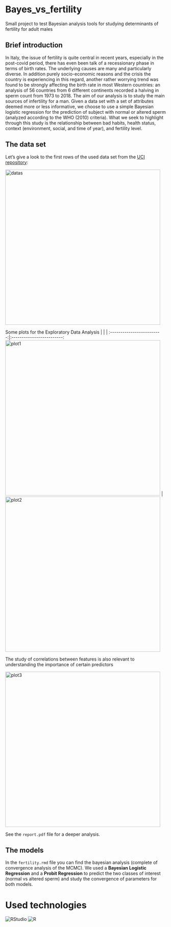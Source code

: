 # Bayes_vs_fertility
Small project to test Bayesian analysis tools for studying determinants of fertility for adult males

## Brief introduction

In Italy, the issue of fertility is quite central in recent years, especially in the post-covid
period, there has even been talk of a recessionary phase in terms of birth rates. The underlying causes are many and particularly diverse. In addition purely socio-economic reasons and the crisis the country is experiencing in
this regard, another rather worrying trend was found to be strongly affecting the birth rate
in most Western countries: an analysis of 56 countries from 6 different continents recorded
a halving in sperm count from 1973 to 2018. The aim of our analysis is to study the main sources of infertility for a man. Given a
data set with a set of attributes deemed more or less informative, we choose to use a simple Bayesian logistic regression for the prediction of subject with normal or altered sperm
(analyzed according to the WHO (2010) criteria).
What we seek to highlight through this study is the relationship between bad habits, health
status, context (environment, social, and time of year), and fertility level.

## The data set

Let’s give a look to the first rows of the used data set from the [UCI repository](https://archive.ics.uci.edu/dataset/244/fertility):


<img width="485" alt="datas" src="https://github.com/Engrima18/Bayes_vs_fertility/assets/93355495/26f1f6dc-04d8-415e-8ffe-2386c4058c66">

Some plots for the Exploratory Data Analysis
|       |       | 
:-------------------------:|:-------------------------: 
<img width="485" alt="plot1" src="https://github.com/Engrima18/Bayes_vs_fertility/assets/93355495/ab5c59ed-e7b2-49e7-8cc2-27e7f6a5d857"> | <img width="485" alt="plot2" src="https://github.com/Engrima18/Bayes_vs_fertility/assets/93355495/6b373ce6-8071-4b4e-b8a0-122a0df237ab">

The study of correlations between features is also relevant to understanding the importance of certain predictors

<img width="485" alt="plot3" src="https://github.com/Engrima18/Bayes_vs_fertility/assets/93355495/4a4a17da-1953-46d7-a0bf-76e55e15a77b">

See the `report.pdf` file for a deeper analysis.

## The models 

In the `fertility.rmd` file you can find the bayesian analysis (complete of convergence analysis of the MCMC).
We used a **Bayesian Logistic Regression** and a **Probit  Regression** to predict the two classes of interest (normal vs altered sperm) and study the convergence of parameters for both models.

# Used technologies

![RStudio](https://img.shields.io/badge/RStudio-4285F4?style=for-the-badge&logo=rstudio&logoColor=white)
![R](https://img.shields.io/badge/r-%23276DC3.svg?style=for-the-badge&logo=r&logoColor=white)


